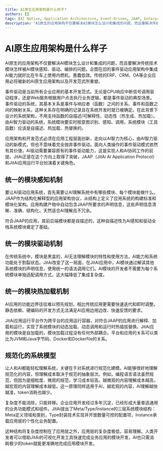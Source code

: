 ```yaml
---
title: AI原生应用架构是什么样子?
authors: []
tags: [AI Native, Application Architecture, Event-Driven, JAAP, Enterprise Applications]
description: "AI原生的应用架构不仅要解决AI模块怎么设计和集成的问题，而且要解决传统技术模块怎样被AI模块感知、驱动、编排的问题。企图在旧的事件驱动应用架构中集成AI能力就好比在牛车上使用内燃机，愚蠢低效。传统的ERP、CRM、OA等企业应用必将被新的AI原生应用架构以及开发范式所重塑。"
---
```

# AI原生应用架构是什么样子

AI原生的应用架构不仅要解决AI模块怎么设计和集成的问题，而且要解决传统技术模块怎样被AI模块感知、驱动、编排的问题。企图在旧的事件驱动应用架构中集成AI能力就好比在牛车上使用内燃机，愚蠢低效。传统的ERP、CRM、OA等企业应用必将被新的AI原生应用架构以及开发范式所重塑。
<!--truncate-->

事件驱动是当前所有企业应用的基本开发范式。无论是CPU响应中断信号调用驱动程序，还是Web服务根据用户点击执行业务逻辑，都是事件驱动的典型场景。事件驱动的系统，其基本关系是事件与响应者（函数）之间的关系、事件和函数之间的映射关系，这种关系存在明确的记录且在系统开发时就已被确定。在此背景下设计的系统架构，不用支持函数的自描述/可解释性、动态性（热生成、热加载）。由AI智力驱动的系统，系统模块要实时按意图识别、感知、调用，系统模块（工具函数）应该是自描述、热加载、热替换的。

应用架构和开发范式必须在应用工程层面创新，走向以AI智力为核心，由AI智力驱动的新模式，但也不意味着完全抛弃事件驱动。面向人类操作的事件驱动模式依然有其价值，AI驱动需要兼容原有的事件驱动能力，这是实现人和AI协同工作的前提。JitAi正是在这个方向上取得了突破，JAAP（JitAi AI Application Protocol）和JitAi应用运行平台扮演着关键角色。

## 统一的模块感知机制

要让AI驱动应用系统，首先需要让AI理解系统中有哪些模块、每个模块能做什么。JAAP作为结构化解释型的应用架构协议，从结构上定义了应用系统的构建标准和模块化架构。应用构建产物中自动包含JAAP所要求的声明信息，这些声明信息清晰、准确、结构化，天然适合AI理解且不冗余。

符合JAAP的应用，其前后端模块都是自描述的，这种自描述性为AI感知和驱动全栈系统模块奠定了基础。

## 统一的模块驱动机制

在传统系统中，模块是黑盒的，AI无法理解模块的特性和使用方法，AI能力和系统功能处于割裂状态。JitAi改变了这一局面，在JitAi应用中，AI模块通过解读其他系统模块的声明信息，使用统一的语法调用它们。AI模块的开发者不需要为每个系统模块单独适配调用方式，这大幅降低了集成复杂度。

## 统一的模块热加载机制

AI应用的功能边界往往难以预先规划，相比传统应用更需要快速迭代和即时调整。静态依赖、硬编码的开发方式无法满足AI应用边用边改、快速反馈的要求。

JitAi应用运行平台作为跨平台的应用运行容器，对符合JAAP的应用进行解释、加载和运行，实现了系统模块的动态加载、动态调用和运行时热插拔替换。JitAi应用的模块是自加载的，模块加载过程没有任何外部耦合。平台和应用的关系可以类比为JVM和Java字节码、Docker和Dockerfile的关系。

## 规范化的系统模型

让人和AI都能轻松理解系统，关键在于对系统进行规范化建模。AI能够很好地理解规范化的内容，但理解成本取决于规范的抽象层次。例如，编程语言语法虽然规范，但因为是细粒度、微观的规范，学习成本较高。越微观的内容理解成本越高，越宏观的内容理解成本越低。这一原理同样适用于AI，越宏观的内容，AI理解越快越准，token消耗也越少。

复杂度不能消除，只能转移。企业应用开发经过多年沉淀，已经形成大量普适通用的业务功能模式和组件。JitAi提出了Meta/Type/Instance的三层系统模块结构：Meta定义领域和类别，Type封装技术实现并开放数量可控的配置项，Instance承载应用层的个性化业务配置。

这种结构将复杂度控制在了应用层之外，应用层的复杂度极低，容易理解。人类开发者可以借助JitAi的可视化开发工具快速完成业务应用的模块开发，AI也只需消耗极少的token就能更准确地完成应用模块开发。
